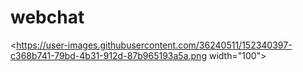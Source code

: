 # webchat

<https://user-images.githubusercontent.com/36240511/152340397-c368b741-79bd-4b31-912d-87b965193a5a.png width="100">
